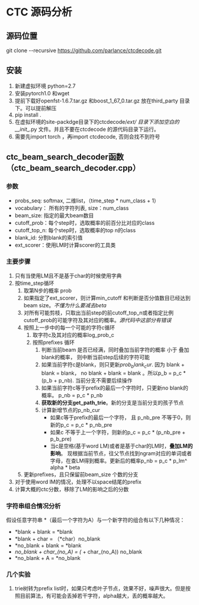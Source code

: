 # CTC 源码分析
## 源码位置
git clone --recursive https://github.com/parlance/ctcdecode.git
## 安装
1. 新建虚拟环境 python=2.7
2. 安装pytorch1.0 和wget
3. 提前下载好openfst-1.6.7.tar.gz 和boost_1_67_0.tar.gz 放在third_party 目录下。可以提前解压
3. pip install .
4. 在虚拟环境的site-packdge目录下的ctcdecode/_ext/ 目录下添加空白的__init__.py 文件。并且不要在ctcdecode 的源代码目录下运行。
5. 需要先import torch ，再import ctcdecode, 否则会找不到符号
## ctc_beam_search_decoder函数（ctc_beam_search_decoder.cpp）
### 参数
* probs_seq: softmax, 二维list，（time_step * num_class + 1）
* vocabulary： 所有的字符列表, size：num_class
* beam_size: 指定的最大beam数目
* cutoff_prob：每个step时，选取概率的前百分比对应的class
* cutoff_top_n: 每个step时，选取概率的top n的class
* blank_id: 分割blank的索引值
* ext_scorer：使用LM时计算scorer的工具类

### 主要步骤
1. 只有当使用LM且不是基于char的时候使用字典
2. 按time_step循环
    1. 取第N步的概率 prob
    2. 如果指定了ext_scorer，则计算min_cutoff 和判断是否分值数目已经达到beam size。*不懂为什么要减去beta*
    3. 对所有可能剪枝，只取出当前step的前cutoff_top_n或者指定比例cutoff_prob的可能字符及其对应的概率。*源代码中这部分有错误*
    4. 按照上一步中的每一个可能的字符c循环
        1. 取字符c及其对应的概率log_prob_c
        2. 按照prefixes 循环
            1. 判断当前beam 是否已经满，同时叠加当前字符的概率 小于 叠加 blank的概率， 则中断当前step后续的字符可能
            2. 如果当前字符c是blank，则只更新$prob_blank_cur$. 因为 blank + blank = blank， no blank + blank = blank 。所以p_b = p_c * (p_b + p_nb). 当前分支不需要后续操作
            3. 如果当前字符c等于prefix的最后一个字符时，只更新no blank的概率。 p_nb = p_c * p_nb
            4. **获取新的分支get_path_trie**。新的分支是当前分支的孩子节点
            5. 计算新增节点的p_nb_cur
                + 如果c等于prefix的最后一个字符， 且  p_nb_pre 不等于0，则新的p_c = p_c * p_nb_pre
                + 如果c 不等于上一个字符，则新的p_c = p_c * (p_nb_pre + p_b_pre)
                + 当c是空格(基于word LM)或者是基于char的LM时，**叠加LM的影响**。 现根据当前节点，往父节点找到ngram对应的单词或者字母，在查LM得到概率。更新后的概率p_nb = p_c * p_lm^ alpha * beta
    5. 更新prefixes，且只保留前beam_size 个数的分支
3. 对于使用word lM的情况，处理不以space结尾的prefix
4. 计算大概的ctc分数，移除了LM的影响之后的分数

### 字符串组合情况分析
假设任意字符串 *（最后一个字符为A）与一个新字符的组合有以下几种情况：
- *blank + blank = *blank
- *blank + char = （*char）no_blank
- *no_blank + blank = *blank
- *no_blank + char_(no_A) = (* + char_(no_A)) no_blank
- *no_blank + A = *no_blank

### 几个实验
1. trie树转为prefix list时，如果只考虑叶子节点，效果不好，噪声很大。但是按照目前算法，有可能会丢掉若干字符，alpha越大，丢的概率越大。
